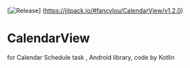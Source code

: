 

[![Release](https://jitpack.io/v/fancylou/Repo.svg)] (https://jitpack.io/#fancylou/CalendarView/v1.2.0)



# CalendarView

for Calendar Schedule task , Android library, code by Kotlin





